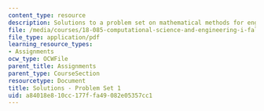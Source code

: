 ```yaml
---
content_type: resource
description: Solutions to a problem set on mathematical methods for engineers.
file: /media/courses/18-085-computational-science-and-engineering-i-fall-2008/a84018e810cc177ffa49082e05357cc1_pset1.pdf
file_type: application/pdf
learning_resource_types:
- Assignments
ocw_type: OCWFile
parent_title: Assignments
parent_type: CourseSection
resourcetype: Document
title: Solutions - Problem Set 1
uid: a84018e8-10cc-177f-fa49-082e05357cc1
---
```

